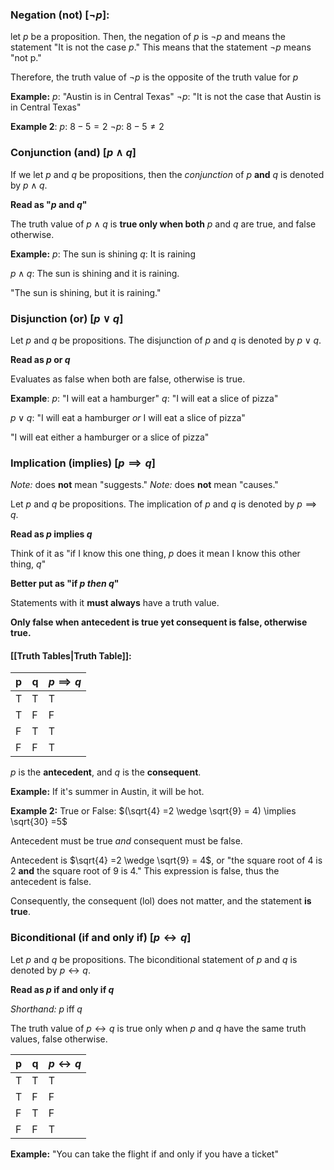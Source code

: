 ### Negation (not) \[$\neg p$\]:

let $p$ be a proposition. Then, the negation of $p$ is $\neg p$ and means the statement "It is not the case $p$." This means that the statement $\neg p$ means "not p."

Therefore, the truth value of $\neg p$ is the opposite of the truth value for $p$

**Example:**
$p$: "Austin is in Central Texas"
$\neg p$: "It is not the case that Austin is in Central Texas"

**Example 2**:
$p$: $8-5=2$
$\neg p$: $8-5\neq2$

### Conjunction (and) \[$p\wedge q$\]

If we let $p$ and $q$ be propositions, then the _conjunction_ of $p$ **and** $q$ is denoted by $p\wedge q$.

**Read as "$p$ and $q$"**

The truth value of $p\wedge q$ is **true only when both** $p$ and $q$ are true, and false otherwise.

**Example:**
$p$: The sun is shining
$q$: It is raining

$p\wedge q$: The sun is shining and it is raining.

"The sun is shining, but it is raining."

### Disjunction (or) \[$p\vee q$\]

Let $p$ and $q$ be propositions. The disjunction of $p$ and $q$ is denoted by $p\vee q$.

**Read as $p$ or $q$**

Evaluates as false when both are false, otherwise is true.

**Example**:
$p$: "I will eat a hamburger"
$q$: "I will eat a slice of pizza"

$p\vee q$: "I will eat a hamburger _or_ I will eat a slice of pizza"

"I will eat either a hamburger or a slice of pizza"

### Implication (implies) \[$p \implies q$\]

_Note:_ does **not** mean "suggests."
_Note:_ does **not** mean "causes."

Let $p$ and $q$ be propositions. The implication of $p$ and $q$ is denoted by $p\implies q$.

**Read as $p$ implies $q$**

Think of it as "if I know this one thing, $p$ does it mean I know this other thing, $q$"

**Better put as "if $p$ _then_ $q$"**

Statements with it **must always** have a truth value.

**Only false when antecedent is true yet consequent is false, otherwise true.**

#### [[Truth Tables|Truth Table]]:

| p   | q   | $p\implies q$ |
| --- | --- | ------------- |
| T   | T   | T             |
| T   | F   | F             |
| F   | T   | T             |
| F   | F   | T             |

$p$ is the **antecedent**, and $q$ is the **consequent**.

**Example:**
If it's summer in Austin, it will be hot.

**Example 2:**
True or False:
$(\sqrt{4} =2 \wedge  \sqrt{9} = 4) \implies \sqrt{30} =5$

Antecedent must be true _and_ consequent must be false.

Antecedent is $\sqrt{4} =2 \wedge  \sqrt{9} = 4$, or "the square root of 4 is 2 **and** the square root of 9 is 4." This expression is false, thus the antecedent is false.

Consequently, the consequent (lol) does not matter, and the statement **is true**.

### Biconditional (if and only if) \[$p \leftrightarrow q$\]

Let $p$ and $q$ be propositions. The biconditional statement of $p$ and $q$ is denoted by $p \leftrightarrow q$.

**Read as $p$ if and only if $q$**

_Shorthand:_ $p\; \mathrm{iff}\; q$

The truth value of $p \leftrightarrow q$ is true only when $p$ and $q$ have the same truth values, false otherwise.

| p   | q   | $p\leftrightarrow q$ |
| --- | --- | -------------------- |
| T   | T   | T                    |
| T   | F   | F                    |
| F   | T   | F                    |
| F   | F   | T                    |

**Example:**
"You can take the flight if and only if you have a ticket"
